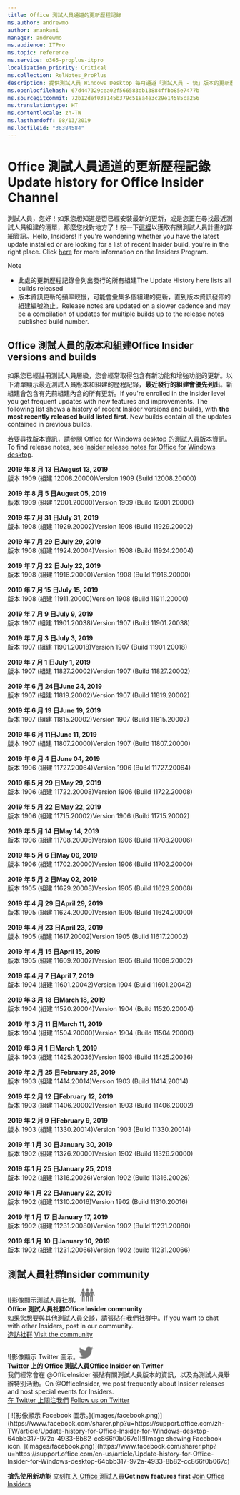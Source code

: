 ```yaml
---
title: Office 測試人員通道的更新歷程記錄
ms.author: andrewmo
author: anankani
manager: andrewmo
ms.audience: ITPro
ms.topic: reference
ms.service: o365-proplus-itpro
localization_priority: Critical
ms.collection: RelNotes_ProPlus
description: 提供測試人員 Windows Desktop 每月通道「測試人員 - 快」版本的更新歷程記錄
ms.openlocfilehash: 67d447329cea02f566583db13884ffbb85e7477b
ms.sourcegitcommit: 72b12def03a145b379c518a4e3c29e14585ca256
ms.translationtype: HT
ms.contentlocale: zh-TW
ms.lasthandoff: 08/13/2019
ms.locfileid: "36384584"
---
```

# <a name="update-history-for-office-insider-channel"></a><span data-ttu-id="daa70-103">Office 測試人員通道的更新歷程記錄</span><span class="sxs-lookup"><span data-stu-id="daa70-103">Update history for Office Insider Channel</span></span>

<span data-ttu-id="daa70-p101">測試人員，您好！如果您想知道是否已經安裝最新的更新，或是您正在尋找最近測試人員組建的清單，那麼您找對地方了！按一下[這裡](https://insider.office.com/)以獲取有關測試人員計畫的詳細資訊。</span><span class="sxs-lookup"><span data-stu-id="daa70-p101">Hello, Insiders! If you're wondering whether you have the latest update installed or are looking for a list of recent Insider build, you're in the right place. Click [here](https://insider.office.com/) for more information on the Insiders Program.</span></span>

> [!NOTE]
> - <span data-ttu-id="daa70-107">此處的更新歷程記錄會列出發行的所有組建</span><span class="sxs-lookup"><span data-stu-id="daa70-107">The Update History here lists all builds released</span></span>
> - <span data-ttu-id="daa70-108">版本資訊更新的頻率較慢，可能會彙集多個組建的更新，直到版本資訊發佈的組建編號為止。</span><span class="sxs-lookup"><span data-stu-id="daa70-108">Release notes are updated on a slower cadence and may be a compilation of updates for multiple builds up to the release notes published build number.</span></span>



## <a name="office-insider-versions-and-builds"></a><span data-ttu-id="daa70-109">Office 測試人員的版本和組建</span><span class="sxs-lookup"><span data-stu-id="daa70-109">Office Insider versions and builds</span></span>

<span data-ttu-id="daa70-p102">如果您已經註冊測試人員層級，您會經常取得包含有新功能和增強功能的更新。以下清單顯示最近測試人員版本和組建的歷程記錄，**最近發行的組建會優先列出**。新組建會包含有先前組建內含的所有更新。</span><span class="sxs-lookup"><span data-stu-id="daa70-p102">If you're enrolled in the Insider level you get frequent updates with new features and improvements. The following list shows a history of recent Insider versions and builds, with **the most recently released build listed first**. New builds contain all the updates contained in previous builds.</span></span> 

<span data-ttu-id="daa70-113">若要尋找版本資訊，請參閱 [Office for Windows desktop 的測試人員版本資訊](https://docs.microsoft.com/zh-TW/OfficeUpdates/release-notes-office-insider)。</span><span class="sxs-lookup"><span data-stu-id="daa70-113">To find release notes, see [Insider release notes for Office for Windows desktop](https://docs.microsoft.com/en-us/OfficeUpdates/release-notes-office-insider).</span></span>

[//]: # (DO NOT REMOVE)

<span data-ttu-id="daa70-115">**2019 年 8 月 13 日**</span><span class="sxs-lookup"><span data-stu-id="daa70-115">**August 13, 2019**</span></span><br/>
<span data-ttu-id="daa70-116">版本 1909 (組建 12008.20000)</span><span class="sxs-lookup"><span data-stu-id="daa70-116">Version 1909 (Build 12008.20000)</span></span><br/>

<span data-ttu-id="daa70-117">**2019 年 8 月 5 日**</span><span class="sxs-lookup"><span data-stu-id="daa70-117">**August 05, 2019**</span></span><br/>
<span data-ttu-id="daa70-118">版本 1909 (組建 12001.20000)</span><span class="sxs-lookup"><span data-stu-id="daa70-118">Version 1909 (Build 12001.20000)</span></span><br/>

<span data-ttu-id="daa70-119">**2019 年 7 月 31 日**</span><span class="sxs-lookup"><span data-stu-id="daa70-119">**July 31, 2019**</span></span><br/>
<span data-ttu-id="daa70-120">版本 1908 (組建 11929.20002)</span><span class="sxs-lookup"><span data-stu-id="daa70-120">Version 1908 (Build 11929.20002)</span></span><br/>

<span data-ttu-id="daa70-121">**2019 年 7 月 29 日**</span><span class="sxs-lookup"><span data-stu-id="daa70-121">**July 29, 2019**</span></span><br/>
<span data-ttu-id="daa70-122">版本 1908 (組建 11924.20004)</span><span class="sxs-lookup"><span data-stu-id="daa70-122">Version 1908 (Build 11924.20004)</span></span><br/>

<span data-ttu-id="daa70-123">**2019 年 7 月 22 日**</span><span class="sxs-lookup"><span data-stu-id="daa70-123">**July 22, 2019**</span></span><br/>
<span data-ttu-id="daa70-124">版本 1908 (組建 11916.20000)</span><span class="sxs-lookup"><span data-stu-id="daa70-124">Version 1908 (Build 11916.20000)</span></span><br/>

<span data-ttu-id="daa70-125">**2019 年 7 月 15 日**</span><span class="sxs-lookup"><span data-stu-id="daa70-125">**July 15, 2019**</span></span><br/>
<span data-ttu-id="daa70-126">版本 1908 (組建 11911.20000)</span><span class="sxs-lookup"><span data-stu-id="daa70-126">Version 1908 (Build 11911.20000)</span></span><br/>

<span data-ttu-id="daa70-127">**2019 年 7 月 9 日**</span><span class="sxs-lookup"><span data-stu-id="daa70-127">**July 9, 2019**</span></span><br/>
<span data-ttu-id="daa70-128">版本 1907 (組建 11901.20038)</span><span class="sxs-lookup"><span data-stu-id="daa70-128">Version 1907 (Build 11901.20038)</span></span><br/>

<span data-ttu-id="daa70-129">**2019 年 7 月 3 日**</span><span class="sxs-lookup"><span data-stu-id="daa70-129">**July 3, 2019**</span></span><br/>
<span data-ttu-id="daa70-130">版本 1907 (組建 11901.20018)</span><span class="sxs-lookup"><span data-stu-id="daa70-130">Version 1907 (Build 11901.20018)</span></span><br/>

<span data-ttu-id="daa70-131">**2019 年 7 月 1 日**</span><span class="sxs-lookup"><span data-stu-id="daa70-131">**July 1, 2019**</span></span><br/>
<span data-ttu-id="daa70-132">版本 1907 (組建 11827.20002)</span><span class="sxs-lookup"><span data-stu-id="daa70-132">Version 1907 (Build 11827.20002)</span></span><br/>

<span data-ttu-id="daa70-133">**2019 年 6 月 24日**</span><span class="sxs-lookup"><span data-stu-id="daa70-133">**June 24, 2019**</span></span><br/>
<span data-ttu-id="daa70-134">版本 1907 (組建 11819.20002)</span><span class="sxs-lookup"><span data-stu-id="daa70-134">Version 1907 (Build 11819.20002)</span></span><br/>

<span data-ttu-id="daa70-135">**2019 年 6 月 19 日**</span><span class="sxs-lookup"><span data-stu-id="daa70-135">**June 19, 2019**</span></span><br/>
<span data-ttu-id="daa70-136">版本 1907 (組建 11815.20002)</span><span class="sxs-lookup"><span data-stu-id="daa70-136">Version 1907 (Build 11815.20002)</span></span><br/>

<span data-ttu-id="daa70-137">**2019 年 6 月 11日**</span><span class="sxs-lookup"><span data-stu-id="daa70-137">**June 11, 2019**</span></span><br/>
<span data-ttu-id="daa70-138">版本 1907 (組建 11807.20000)</span><span class="sxs-lookup"><span data-stu-id="daa70-138">Version 1907 (Build 11807.20000)</span></span><br/>

<span data-ttu-id="daa70-139">**2019 年 6 月 4 日**</span><span class="sxs-lookup"><span data-stu-id="daa70-139">**June 04, 2019**</span></span><br/>
<span data-ttu-id="daa70-140">版本 1906 (組建 11727.20064)</span><span class="sxs-lookup"><span data-stu-id="daa70-140">Version 1906 (Build 11727.20064)</span></span><br/>


<span data-ttu-id="daa70-141">**2019 年 5 月 29 日**</span><span class="sxs-lookup"><span data-stu-id="daa70-141">**May 29, 2019**</span></span><br/>
<span data-ttu-id="daa70-142">版本 1906 (組建 11722.20008)</span><span class="sxs-lookup"><span data-stu-id="daa70-142">Version 1906 (Build 11722.20008)</span></span><br/>

<span data-ttu-id="daa70-143">**2019 年 5 月 22 日**</span><span class="sxs-lookup"><span data-stu-id="daa70-143">**May 22, 2019**</span></span><br/> <span data-ttu-id="daa70-144">版本 1906 (組建 11715.20002)</span><span class="sxs-lookup"><span data-stu-id="daa70-144">Version 1906 (Build 11715.20002)</span></span><br/> 

<span data-ttu-id="daa70-145">**2019 年 5 月 14 日**</span><span class="sxs-lookup"><span data-stu-id="daa70-145">**May 14, 2019**</span></span><br/> <span data-ttu-id="daa70-146">版本 1906 (組建 11708.20006)</span><span class="sxs-lookup"><span data-stu-id="daa70-146">Version 1906 (Build 11708.20006)</span></span><br/>

<span data-ttu-id="daa70-147">**2019 年 5 月 6 日**</span><span class="sxs-lookup"><span data-stu-id="daa70-147">**May 06, 2019**</span></span><br/>
<span data-ttu-id="daa70-148">版本 1906 (組建 11702.20000)</span><span class="sxs-lookup"><span data-stu-id="daa70-148">Version 1906 (Build 11702.20000)</span></span><br/>

<span data-ttu-id="daa70-149">**2019 年 5 月 2 日**</span><span class="sxs-lookup"><span data-stu-id="daa70-149">**May 02, 2019**</span></span><br/>
<span data-ttu-id="daa70-150">版本 1905 (組建 11629.20008)</span><span class="sxs-lookup"><span data-stu-id="daa70-150">Version 1905 (Build 11629.20008)</span></span><br/>

<span data-ttu-id="daa70-151">**2019 年 4 月 29 日**</span><span class="sxs-lookup"><span data-stu-id="daa70-151">**April 29, 2019**</span></span><br/>
<span data-ttu-id="daa70-152">版本 1905 (組建 11624.20000)</span><span class="sxs-lookup"><span data-stu-id="daa70-152">Version 1905 (Build 11624.20000)</span></span><br/>

<span data-ttu-id="daa70-153">**2019 年 4 月 23 日**</span><span class="sxs-lookup"><span data-stu-id="daa70-153">**April 23, 2019**</span></span><br/> <span data-ttu-id="daa70-154">版本 1905 (組建 11617.20002)</span><span class="sxs-lookup"><span data-stu-id="daa70-154">Version 1905 (Build 11617.20002)</span></span><br/>

<span data-ttu-id="daa70-155">**2019 年 4 月 15 日**</span><span class="sxs-lookup"><span data-stu-id="daa70-155">**April 15, 2019**</span></span><br/> <span data-ttu-id="daa70-156">版本 1905 (組建 11609.20002)</span><span class="sxs-lookup"><span data-stu-id="daa70-156">Version 1905 (Build 11609.20002)</span></span><br/>

<span data-ttu-id="daa70-157">**2019 年 4 月 7 日**</span><span class="sxs-lookup"><span data-stu-id="daa70-157">**April 7, 2019**</span></span><br/> <span data-ttu-id="daa70-158">版本 1904 (組建 11601.20042)</span><span class="sxs-lookup"><span data-stu-id="daa70-158">Version 1904 (Build 11601.20042)</span></span><br/>

<span data-ttu-id="daa70-159">**2019 年 3 月 18 日**</span><span class="sxs-lookup"><span data-stu-id="daa70-159">**March 18, 2019**</span></span><br/> <span data-ttu-id="daa70-160">版本 1904 (組建 11520.20004)</span><span class="sxs-lookup"><span data-stu-id="daa70-160">Version 1904 (Build 11520.20004)</span></span><br/>

<span data-ttu-id="daa70-161">**2019 年 3 月 11 日**</span><span class="sxs-lookup"><span data-stu-id="daa70-161">**March 11, 2019**</span></span><br/> <span data-ttu-id="daa70-162">版本 1904 (組建 11504.20000)</span><span class="sxs-lookup"><span data-stu-id="daa70-162">Version 1904 (Build 11504.20000)</span></span><br/>

<span data-ttu-id="daa70-163">**2019 年 3 月 1 日**</span><span class="sxs-lookup"><span data-stu-id="daa70-163">**March 1, 2019**</span></span><br/> <span data-ttu-id="daa70-164">版本 1903 (組建 11425.20036)</span><span class="sxs-lookup"><span data-stu-id="daa70-164">Version 1903 (Build 11425.20036)</span></span><br/> 

<span data-ttu-id="daa70-165">**2019 年 2 月 25 日**</span><span class="sxs-lookup"><span data-stu-id="daa70-165">**February 25, 2019**</span></span><br/> <span data-ttu-id="daa70-166">版本 1903 (組建 11414.20014)</span><span class="sxs-lookup"><span data-stu-id="daa70-166">Version 1903 (Build 11414.20014)</span></span><br/> 

<span data-ttu-id="daa70-167">**2019 年 2 月 12 日**</span><span class="sxs-lookup"><span data-stu-id="daa70-167">**February 12, 2019**</span></span><br/> <span data-ttu-id="daa70-168">版本 1903 (組建 11406.20002)</span><span class="sxs-lookup"><span data-stu-id="daa70-168">Version 1903 (Build 11406.20002)</span></span><br/> 

<span data-ttu-id="daa70-169">**2019 年 2 月 9 日**</span><span class="sxs-lookup"><span data-stu-id="daa70-169">**February 9, 2019**</span></span><br/> <span data-ttu-id="daa70-170">版本 1903 (組建 11330.20014)</span><span class="sxs-lookup"><span data-stu-id="daa70-170">Version 1903 (Build 11330.20014)</span></span><br/> 

<span data-ttu-id="daa70-171">**2019 年 1 月 30 日**</span><span class="sxs-lookup"><span data-stu-id="daa70-171">**January 30, 2019**</span></span><br/> <span data-ttu-id="daa70-172">版本 1902 (組建 11326.20000)</span><span class="sxs-lookup"><span data-stu-id="daa70-172">Version 1902 (Build 11326.20000)</span></span><br/> 

<span data-ttu-id="daa70-173">**2019 年 1 月 25 日**</span><span class="sxs-lookup"><span data-stu-id="daa70-173">**January 25, 2019**</span></span><br/> <span data-ttu-id="daa70-174">版本 1902 (組建 11316.20026)</span><span class="sxs-lookup"><span data-stu-id="daa70-174">Version 1902 (Build 11316.20026)</span></span><br/> 

<span data-ttu-id="daa70-175">**2019 年 1 月 22 日**</span><span class="sxs-lookup"><span data-stu-id="daa70-175">**January 22, 2019**</span></span><br/> <span data-ttu-id="daa70-176">版本 1902 (組建 11310.20016)</span><span class="sxs-lookup"><span data-stu-id="daa70-176">Version 1902 (Build 11310.20016)</span></span><br/> 

<span data-ttu-id="daa70-177">**2019 年 1 月 17 日**</span><span class="sxs-lookup"><span data-stu-id="daa70-177">**January 17, 2019**</span></span><br/> <span data-ttu-id="daa70-178">版本 1902 (組建 11231.20080)</span><span class="sxs-lookup"><span data-stu-id="daa70-178">Version 1902 (Build 11231.20080)</span></span><br/>

<span data-ttu-id="daa70-179">**2019 年 1 月 10 日**</span><span class="sxs-lookup"><span data-stu-id="daa70-179">**January 10, 2019**</span></span><br/> <span data-ttu-id="daa70-180">版本 1902 (組建 11231.20066)</span><span class="sxs-lookup"><span data-stu-id="daa70-180">Version 1902 (build 11231.20066)</span></span><br/> 


## <a name="insider-community"></a><span data-ttu-id="daa70-181">測試人員社群</span><span class="sxs-lookup"><span data-stu-id="daa70-181">Insider community</span></span>

<span data-ttu-id="daa70-182">![影像顯示測試人員社群。</span><span class="sxs-lookup"><span data-stu-id="daa70-182">![Image showing insider community.</span></span> ](images/insidercommunity.png) <br/>
<span data-ttu-id="daa70-183">**Office 測試人員社群**</span><span class="sxs-lookup"><span data-stu-id="daa70-183">**Office Insider community**</span></span><br/> <span data-ttu-id="daa70-184">如果您想要與其他測試人員交談，請張貼在我們社群中。</span><span class="sxs-lookup"><span data-stu-id="daa70-184">If you want to chat with other Insiders, post in our community.</span></span><br/><span data-ttu-id="daa70-185"> 
[造訪社群](https://go.microsoft.com/fwlink/?linkid=843493)</span><span class="sxs-lookup"><span data-stu-id="daa70-185"> 
[Visit the community](https://go.microsoft.com/fwlink/?linkid=843493)</span></span><br/> 

<span data-ttu-id="daa70-186">![影像顯示 Twitter 圖示。</span><span class="sxs-lookup"><span data-stu-id="daa70-186">![Image showing twitter icon.</span></span> ](images/twitter.png)<br/>
<span data-ttu-id="daa70-187">**Twitter 上的 Office 測試人員**</span><span class="sxs-lookup"><span data-stu-id="daa70-187">**Office Insider on Twitter**</span></span><br/> <span data-ttu-id="daa70-188">我們經常會在 @OfficeInsider 張貼有關測試人員版本的資訊，以及為測試人員舉辦特別活動。</span><span class="sxs-lookup"><span data-stu-id="daa70-188">On @OfficeInsider, we post frequently about Insider releases and host special events for Insiders.</span></span><br/><span data-ttu-id="daa70-189"> 
[在 Twitter 上關注我們](https://go.microsoft.com/fwlink/?linkid=717717)</span><span class="sxs-lookup"><span data-stu-id="daa70-189"> 
[Follow us on Twitter](https://go.microsoft.com/fwlink/?linkid=717717)</span></span><br/> 

<span data-ttu-id="daa70-190">
  [
  ![影像顯示 Facebook 圖示。](images/facebook.png)](https://www.facebook.com/sharer.php?u=https://support.office.com/zh-TW/article/Update-history-for-Office-Insider-for-Windows-desktop-64bbb317-972a-4933-8b82-cc866f0b067c)</span><span class="sxs-lookup"><span data-stu-id="daa70-190">[![Image showing Facebook icon. ](images/facebook.png)](https://www.facebook.com/sharer.php?u=https://support.office.com/en-us/article/Update-history-for-Office-Insider-for-Windows-desktop-64bbb317-972a-4933-8b82-cc866f0b067c)</span></span>


<span data-ttu-id="daa70-191">**搶先使用新功能**
[立刻加入 Office 測試人員](https://insider.office.com/)</span><span class="sxs-lookup"><span data-stu-id="daa70-191">**Get new features first**
[Join Office Insiders](https://insider.office.com/)</span></span>